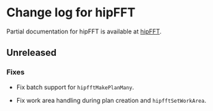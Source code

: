 # Change log for hipFFT

Partial documentation for hipFFT is available at [hipFFT].

[hipFFT]: https://github.com/ROCmSoftwarePlatform/hipFFT
[hipfft.readthedocs.io]: https://rocfft.readthedocs.io/en/latest/

## Unreleased

### Fixes

- Fix batch support for `hipfftMakePlanMany`.

- Fix work area handling during plan creation and `hipfftSetWorkArea`.
